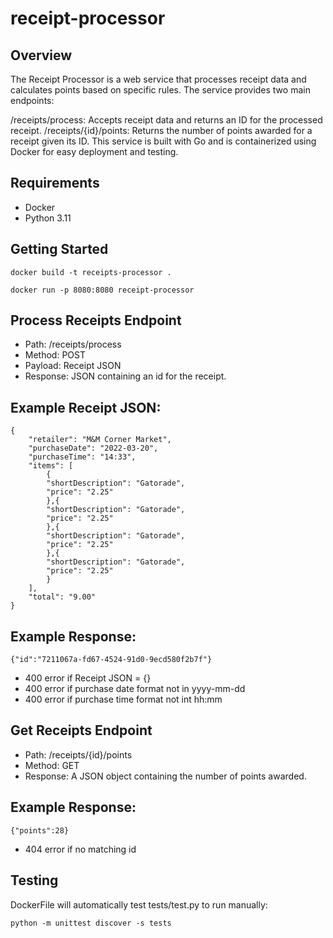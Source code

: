 # receipt-processor

## Overview

The Receipt Processor is a web service that processes receipt data and calculates points based on specific rules. The service provides two main endpoints:

/receipts/process: Accepts receipt data and returns an ID for the processed receipt.
/receipts/{id}/points: Returns the number of points awarded for a receipt given its ID.
This service is built with Go and is containerized using Docker for easy deployment and testing.

## Requirements
* Docker
* Python 3.11

## Getting Started
```
docker build -t receipts-processor .
```
```
docker run -p 8080:8080 receipt-processor
```

## Process Receipts Endpoint

* Path: /receipts/process
* Method: POST
* Payload: Receipt JSON
* Response: JSON containing an id for the receipt.

## Example Receipt JSON:
```
{
    "retailer": "M&M Corner Market",
    "purchaseDate": "2022-03-20",
    "purchaseTime": "14:33",
    "items": [
        {
        "shortDescription": "Gatorade",
        "price": "2.25"
        },{
        "shortDescription": "Gatorade",
        "price": "2.25"
        },{
        "shortDescription": "Gatorade",
        "price": "2.25"
        },{
        "shortDescription": "Gatorade",
        "price": "2.25"
        }
    ],
    "total": "9.00"
}
```

## Example Response:
```
{"id":"7211067a-fd67-4524-91d0-9ecd580f2b7f"}
```

* 400 error if Receipt JSON = {}
* 400 error if purchase date format not in yyyy-mm-dd
* 400 error if purchase time format not int hh:mm

## Get Receipts Endpoint

* Path: /receipts/{id}/points
* Method: GET
* Response: A JSON object containing the number of points awarded.

## Example Response:
```
{"points":28}
```

* 404 error if no matching id

## Testing

DockerFile will automatically test tests/test.py 
to run manually:
```
python -m unittest discover -s tests
```
